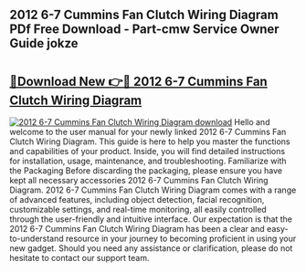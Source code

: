 ## 2012 6-7 Cummins Fan Clutch Wiring Diagram PDf Free Download - Part-cmw Service Owner Guide jokze

# <h2><a href="http://dfr5hg1.blite.top/?on=2012+6-7+Cummins+Fan+Clutch+Wiring+Diagram">🔗Download New 👉🔴 2012 6-7 Cummins Fan Clutch Wiring Diagram</a></h2>

[![2012 6-7 Cummins Fan Clutch Wiring Diagram download](https://i.imgur.com/lujVjoI.png)](http://dfr5hg1.blite.top/?on=2012+6-7+Cummins+Fan+Clutch+Wiring+Diagram)
Hello and welcome to the user manual for your newly linked 2012 6-7 Cummins Fan Clutch Wiring Diagram. This guide is here to help you master the functions and capabilities of your product. Inside, you will find detailed instructions for installation, usage, maintenance, and troubleshooting. Familiarize with the Packaging Before discarding the packaging, please ensure you have kept all necessary accessories 2012 6-7 Cummins Fan Clutch Wiring Diagram. 2012 6-7 Cummins Fan Clutch Wiring Diagram comes with a range of advanced features, including object detection, facial recognition, customizable settings, and real-time monitoring, all easily controlled through the user-friendly and intuitive interface. Our expectation is that the 2012 6-7 Cummins Fan Clutch Wiring Diagram has been a clear and easy-to-understand resource in your journey to becoming proficient in using your new gadget. Should you need any assistance or clarification, please do not hesitate to contact our support team.
